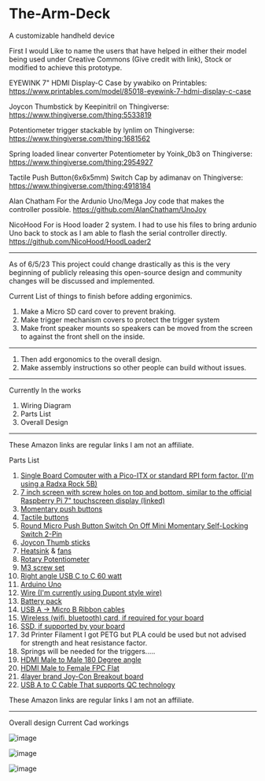 # The-Arm-Deck
A customizable handheld device

First I would Like to name the users that have helped in either their model being used under Creative Commons (Give credit with link), Stock or modified to achieve this prototype.


EYEWINK 7" HDMI Display-C Case by ywabiko on Printables: https://www.printables.com/model/85018-eyewink-7-hdmi-display-c-case

Joycon Thumbstick by Keepinitril on Thingiverse: https://www.thingiverse.com/thing:5533819

Potentiometer trigger stackable by lynlim on Thingiverse: https://www.thingiverse.com/thing:1681562

Spring loaded linear converter Potentiometer  by Yoink_0b3 on Thingiverse: https://www.thingiverse.com/thing:2954927

Tactile Push Button(6x6x5mm) Switch Cap   by adimanav on Thingiverse: https://www.thingiverse.com/thing:4918184

Alan Chatham For the Ardunio Uno/Mega Joy code that makes the controller possible. https://github.com/AlanChatham/UnoJoy

NicoHood For is Hood loader 2 system. I had to use his files to bring ardunio Uno back to stock as I am able to flash the serial controller directly. https://github.com/NicoHood/HoodLoader2
_________________________________________________________________________________________________________________________________


As of 6/5/23 This project could change drastically as this is the very beginning of publicly releasing this open-source design and community changes will be discussed and implemented.


Current List of things to finish before adding ergonimics.

1. Make a Micro SD card cover to prevent braking.
2. Make trigger mechanism covers to protect the trigger system
3. Make front speaker mounts so speakers can be moved from the screen to against the front shell on the inside.

____________________________________________________________________________________________________________________

1. Then add ergonomics to the overall design.
2. Make assembly instructions so other people can build without issues.

__________________________________________________________________________________________________________________

Currently In the works

1. Wiring Diagram
2. Parts List
3. Overall Design

_________________________________________________________________________________________________________________________
These Amazon links are regular links I am not an affiliate.

Parts List
1. [Single Board Computer with a Pico-ITX or standard RPI form factor. (I'm using a Radxa Rock 5B)](https://www.okdo.com/us/p/okdo-rock-5-model-b-8gb-single-board-computer-rockchip-rk3588-arm-cortex-a76-cortex-a55/)
2. [7 inch screen with screw holes on top and bottom, similar to the official Raspberry Pi 7" touchscreen display (linked)](https://www.amazon.com/Speakers-1024x600-Capacitive-Touchscreen-Raspberry/dp/B09L7XNBJB/ref=sr_1_1?crid=2OOK0TOKCKS9H&keywords=LESOWN+New%21+Touch+Screen+7+inch+Display+IPS+1024x600&qid=1685989280&s=electronics&sprefix=lesown+new+touch+screen+7+inch+display+ips+1024x600+%2Celectronics%2C114&sr=1-1) 
3. [Momentary push buttons](https://www.amazon.com/Twidec-Colors-Momentary-Pre-soldered-PBS-110-X6C/dp/B07RTZVZ6L/ref=sr_1_3?crid=3I9S1EZ3ELAJO&keywords=Twidec%2F12Pcs+1A+250V+AC+2+Pins+SPST+6+Colors+Normal+Open+Mini+Momentary+Push+Button+Switch+with+Pre-soldered+Wires+PBS-110-X6C&qid=1685989518&s=industrial&sprefix=twidec%2F12pcs+1a+250v+ac+2+pins+spst+6+colors+normal+open+mini+momentary+push+button+switch+with+pre-soldered+wires+pbs-110-x6c+%2Cindustrial%2C119&sr=1-3)
4. [Tactile buttons]( https://www.amazon.com/TWTADE-Yellow-Orange-6x6x5mm-Tactile/dp/B07C7211PJ/ref=sr_1_3?crid=13Y26LATBQ28V&keywords=TWTADE+160PCS+Momentary+Tactile+Touch+Micro+Push+Button+Switch+tact+6x6x5mm+Tactile+Switch+kit%2CEach+Color+20PCS+Red+Blue+Black+Green+White+Yellow+Brown&qid=1685989546&s=industrial&sprefix=twtade+160pcs+momentary+tactile+touch+micro+push+button+switch+tact+6x6x5mm+tactile+switch+kit%2Ceach+color+20pcs+red+blue+black+green+white+yellow+brown+%2Cindustrial%2C108&sr=1-3)
5. [Round Micro Push Button Switch On Off Mini Momentary Self-Locking Switch 2-Pin](https://www.amazon.com/TAODAN-Button-Switch-Momentary-Self-Locking/dp/B0BQ2Y9P2W/ref=dp_prsubs_sccl_1/136-5012402-1154062?pd_rd_w=yjjGj&content-id=amzn1.sym.2c74594d-9264-4cdf-bf3d-e4e41e237275&pf_rd_p=2c74594d-9264-4cdf-bf3d-e4e41e237275&pf_rd_r=KPMGYV85RYNBM8044ABA&pd_rd_wg=hWFrN&pd_rd_r=b469ed30-3f61-4d54-bfe9-0b9495448993&pd_rd_i=B0BQ2Y9P2W&psc=1)
6. [Joycon Thumb sticks](https://www.amazon.com/Joycon-Joystick-Replacement-Controller-Thumbstick/dp/B08BL4LY84/ref=sr_1_1?crid=3IHWPXLVB5V79&keywords=JAOYSTII+Joycon+Joystick+Replacement+4+Pack%2C+Replacement+Joystick+Analog+Thumb+Stick+for+Switch+Joy-Con+Controller+%26+Switch+Lite%2C+Left%2FRight+Analog+Joystick+with+Thumbstick+Grips+%26+Screws&qid=1685989676&s=electronics&sprefix=jaoystii+joycon+joystick+replacement+4+pack%2C+replacement+joystick+analog+thumb+stick+for+switch+joy-con+controller+%26+switch+lite%2C+left%2Fright+analog+joystick+with+thumbstick+grips+%26+screws+%2Celectronics%2C111&sr=1-1)
7. [Heatsink](https://www.amazon.com/uxcell-Cross-Shaped-Notch-Heatsink/dp/B08HHZPYTF/ref=sr_1_2?crid=35YK81MPIGCNQ&keywords=uxcell+Electronic+Radiators+Heatsink+for+MOS+GPU+IC+Chip+Black+19+x+19+x+5+mm+5pcs&qid=1685989723&s=electronics&sprefix=uxcell+electronic+radiators+heatsink+for+mos+gpu+ic+chip+black+19+x+19+x+5+mm+5pcs%2Celectronics%2C109&sr=1-2) & [fans](https://www.amazon.com/dp/B08MKP8P3S/ref=twister_B09MSXKC88?_encoding=UTF8&psc=1)
8. [Rotary Potentiometer]( https://www.amazon.com/WGCD-Knurled-Linear-Rotary-Potentiometer/dp/B07B64MWRF/ref=sr_1_2?crid=X0U57YJYO4VX&keywords=WMYCONGCONG+20+PCS+B10K+10K+Ohm+Knurled+Shaft+Linear+Rotary+Taper+Potentiometer+with+Black+Knob%28WH148%29+Kit&qid=1685989890&s=industrial&sprefix=wmycongcong+20+pcs+b10k+10k+ohm+knurled+shaft+linear+rotary+taper+potentiometer+with+black+knob+wh148+kit+%2Cindustrial%2C122&sr=1-2)
9. [M3 screw set]( https://www.amazon.com/VIGRUE-1110PCS-Stainless-Assortment-Tweezer/dp/B083SGJ7BD/ref=sr_1_2?crid=1KI3337ZB8MZM&keywords=VIGRUE+1110PCS+M3+Hex+Socket+Head+Cap+Screws+Nuts+Kit&qid=1685990089&s=industrial&sprefix=vigrue+1110pcs+m3+hex+socket+head+cap+screws+nuts+kit%2Cindustrial%2C100&sr=1-2)
10. [Right angle USB C to C 60 watt](https://www.amazon.com/3-Pack-Charge-Compatible-Samsung-MacBook/dp/B099N3VKCH/ref=sr_1_1?crid=2O6AQ2SB4G99J&keywords=HOTNOW+USB+C+to+USB+C+Cable+Right+Angle+1.5FT+3Pack%2C+PD+60W+Type+C+USB+2.0+Fast+Charge+Cord+Compatible+with+Samsung+Galaxy+S21%2FS21%2B%2FS20%2B+Ultra+Note+20%2C+Pixel+4%2F3+XL%2C+MacBook+Air+iPad+Pro+2020&qid=1685990133&s=industrial&sprefix=hotnow+usb+c+to+usb+c+cable+right+angle+1.5ft+3pack%2C+pd+60w+type+c+usb+2.0+fast+charge+cord+compatible+with+samsung+galaxy+s21%2Fs21%2B%2Fs20%2B+ultra+note+20%2C+pixel+4%2F3+xl%2C+macbook+air+ipad+pro+2020+%2Cindustrial%2C112&sr=1-1)
11. [Arduino Uno]( https://www.amazon.com/ELEGOO-Board-ATmega328P-ATMEGA16U2-Compliant/dp/B01EWOE0UU/ref=sr_1_3?crid=2CPZJVZVEO32I&keywords=ELEGOO+UNO+R3+Board+ATmega328P+with+USB+Cable%28Arduino-Compatible%29+for+Arduino&qid=1685990179&s=industrial&sprefix=elegoo+uno+r3+board+atmega328p+with+usb+cable+arduino-compatible+for+arduino%2Cindustrial%2C118&sr=1-3)
12. [Wire (I'm currently using Dupont style wire)](https://www.amazon.com/SIM-NAT-Breadboard-Arduino-Raspberry/dp/B06XRV92ZB/ref=sr_1_1_sspa?crid=WOQR8I7GKESX&keywords=SIM%26NAT+12inch+%2F+30cm+120+pcs&qid=1685990365&sprefix=sim%26nat+12inch+%2F+30cm+120+pcs%2Caps%2C110&sr=8-1-spons&psc=1&spLa=ZW5jcnlwdGVkUXVhbGlmaWVyPUFSRDExSDZJQVRRT1omZW5jcnlwdGVkSWQ9QTAxNjc0OTUxSlA2MDY3VkZRSUxLJmVuY3J5cHRlZEFkSWQ9QTA3NDI1NTEyMlMzRUFGU0FHMUZaJndpZGdldE5hbWU9c3BfYXRmJmFjdGlvbj1jbGlja1JlZGlyZWN0JmRvTm90TG9nQ2xpY2s9dHJ1ZQ==)
13. [Battery pack]( https://www.amazon.com/gp/product/B0915T91JN/ref=ppx_yo_dt_b_search_asin_title?ie=UTF8&psc=1)
14. [USB A -> Micro B Ribbon cables](https://www.amazon.com/Micro-Ribbon-Degree-Standard-Charging/dp/B077RKFXJT/ref=sr_1_11_sspa?keywords=usb%2Bmicro%2Bb%2Bribbon%2Bcable&qid=1686790856&sprefix=usb%2Ba%2Bto%2Bmicro%2Bb%2Bribbo%2Caps%2C225&sr=8-11-spons&spLa=ZW5jcnlwdGVkUXVhbGlmaWVyPUExNlFSQjhGWE9FNlJSJmVuY3J5cHRlZElkPUExMDM2MTIzM1VLSkxVMUI3NUJQVCZlbmNyeXB0ZWRBZElkPUEwNjA2NzAyMVdZWTFFOFRCNEwyQSZ3aWRnZXROYW1lPXNwX210ZiZhY3Rpb249Y2xpY2tSZWRpcmVjdCZkb05vdExvZ0NsaWNrPXRydWU&th=1)
15. [Wireless (wifi, bluetooth) card, if required for your board](https://www.amazon.com/Wireless-Network-RTL8852BE-Universal-Bluetooth/dp/B0B5LQFGLG/ref=sr_1_3?crid=2CTM8DNNALUPC&keywords=Wireless+Network+Card%2C+RTL8852BE+WiFi6+5G+Laptop+Gigabit+Wireless+LAN+Card+Universal+Bluetooth+5.2+for+Win+10%2C+Plug+and+Play.&qid=1685990797&s=electronics&sprefix=wireless+network+card%2C+rtl8852be+wifi6+5g+laptop+gigabit+wireless+lan+card+universal+bluetooth+5.2+for+win+10%2C+plug+and+play.+%2Celectronics%2C110&sr=1-3)
16. [SSD, if supported by your board](https://www.amazon.com/SAMSUNG-Technology-Intelligent-Turbowrite-Sequential/dp/B08V7GT6F3/ref=sr_1_3?crid=30RUONW6VG46&keywords=SAMSUNG+980+SSD+500GB&qid=1685990864&s=electronics&sprefix=samsung+980+ssd+500gb+%2Celectronics%2C105&sr=1-3)
17. 3d Printer Filament I got PETG but PLA could be used but not advised for strength and heat resistance factor.
18. Springs will be needed for the triggers.....
19. [HDMI Male to Male 180 Degree angle](https://www.amazon.com/gp/product/B08FMKXN3D/ref=ppx_yo_dt_b_search_asin_title?ie=UTF8&psc=1)
20. [HDMI Male to Female FPC Flat](https://www.amazon.com/gp/product/B089Q9HMY5/ref=ppx_yo_dt_b_search_asin_title?ie=UTF8&psc=1)
21. [4layer brand Joy-Con Breakout board](https://4layertech.com/products/joystick-breakout-board-pack-of-2)
22. [USB A to C Cable That supports QC technology]()

These Amazon links are regular links I am not an affiliate.

_____________________________________________________________________________________________________________________________________________________________

Overall design Current Cad workings



![image](https://github.com/Refrained-LM/The-Arm-Deck/assets/64605991/5303e60c-9ed8-4e84-b6f6-cffeb8260d6f)





![image](https://github.com/Refrained-LM/The-Arm-Deck/assets/64605991/a236bfcf-898f-49dc-bfbb-4cfd2a110c4f)




![image](https://github.com/Refrained-LM/The-Arm-Deck/assets/64605991/555bf0e7-f043-442c-82f3-01de7eb0ab9f)

